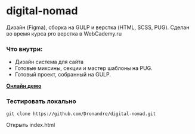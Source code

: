 # digital-nomad

Дизайн (Figma), сборка на GULP и верстка (HTML, SCSS, PUG). 
Сделан во время курса pro верстка в WebCademy.ru 

### Что внутри:

- Дизайн система для сайта
- Готовые миксины, секции и мастер шаблоны на PUG. 
- Готовый проект, собранный на GULP.

[**Онлайн демо**](https://dronandre.github.io/digital-nomad/)

### Тестировать локально

```
git clone https://github.com/Dronandre/digital-nomad.git
```

Открыть index.html

